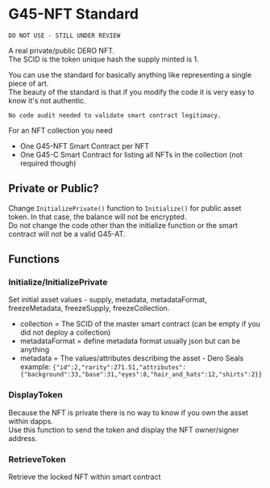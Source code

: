 # G45-NFT Standard

`DO NOT USE - STILL UNDER REVIEW`

A real private/public DERO NFT.  
The SCID is the token unique hash the supply minted is 1.  

You can use the standard for basically anything like representing a single piece of art.  
The beauty of the standard is that if you modify the code it is very easy to know it's not authentic.  

`No code audit needed to validate smart contract legitimacy.`  

For an NFT collection you need

- One G45-NFT Smart Contract per NFT
- One G45-C Smart Contract for listing all NFTs in the collection (not required though)

## Private or Public?

Change `InitializePrivate()` function to `Initialize()` for public asset token. In that case, the balance will not be encrypted.  
Do not change the code other than the initialize function or the smart contract will not be a valid G45-AT.  

## Functions

### Initialize/InitializePrivate

Set initial asset values - supply, metadata, metadataFormat, freezeMetadata, freezeSupply, freezeCollection.

- collection = The SCID of the master smart contract (can be empty if you did not deploy a collection)
- metadataFormat = define metadata format usually json but can be anything
- metadata = The values/attributes describing the asset - Dero Seals example: `{"id":2,"rarity":271.51,"attributes":{"background":33,"base":31,"eyes":8,"hair_and_hats":12,"shirts":2}}`

### DisplayToken

Because the NFT is private there is no way to know if you own the asset within dapps.  
Use this function to send the token and display the NFT owner/signer address.  

### RetrieveToken

Retrieve the locked NFT within smart contract
